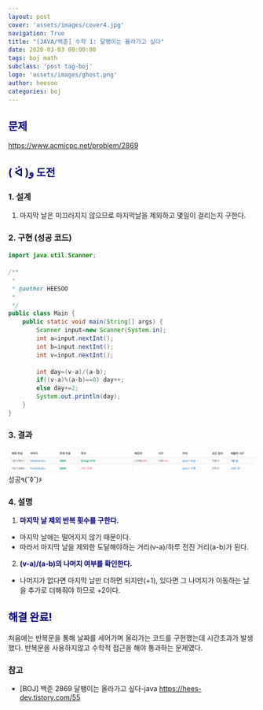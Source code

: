 ```yaml
---
layout: post
cover: 'assets/images/cover4.jpg'
navigation: True
title: "[JAVA/백준] 수학 1: 달팽이는 올라가고 싶다"
date: 2020-03-03 00:00:00
tags: boj math
subclass: 'post tag-boj'
logo: 'assets/images/ghost.png'
author: heesoo
categories: boj
---
```

## <span style="color:navy">문제</span>
<https://www.acmicpc.net/problem/2869>

## <span style="color:navy">( ᐛ )و 도전</span>

### 1. 설계
1. 마지막 날은 미끄러지지 않으므로 마지막날을 제외하고 몇일이 걸리는지 구한다.

### 2. 구현 (성공 코드)
```java
import java.util.Scanner;

/**
 * 
 * @author HEESOO
 *
 */
public class Main {
	public static void main(String[] args) {
		Scanner input=new Scanner(System.in);
		int a=input.nextInt();
		int b=input.nextInt();
		int v=input.nextInt();
		
		int day=(v-a)/(a-b);
		if((v-a)%(a-b)==0) day++;
		else day+=2;
		System.out.println(day);
	}
}

 ```

### 3. 결과
![실행결과](./assets/images/200303_2.PNG)
성공٩(˘◊˘)۶

### 4. 설명
1. **<span style="color:navy">마지막 날 제외 반복 횟수를 구한다.</span>**
- 마지막 날에는 떨어지지 않기 때문이다.
- 따라서 마지막 날을 제외한 도달해야하는 거리(v-a)/하루 전진 거리(a-b)가 된다.
2. **<span style="color:navy">(v-a)/(a-b)의 나머지 여부를 확인한다.</span>**
- 나머지가 없다면 마지막 날만 더하면 되지만(+1), 있다면 그 나머지가 이동하는 날을 추가로 더해줘야 하므로 +2이다.

## <span style="color:navy">해결 완료!</span>
처음에는 반복문을 통해 날짜를 세어가며 올라가는 코드를 구현했는데 시간초과가 발생했다. 반복문을 사용하지않고 수학적 접근을 해야 통과하는 문제였다.


### 참고
- [BOJ] 백준 2869 달팽이는 올라가고 싶다-java <https://hees-dev.tistory.com/55>
